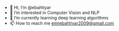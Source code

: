 - 👋 Hi, I’m @ebahtiyar
- 👀 I’m interested in Computer Vision and NLP
- 🌱 I’m currently learning deep learning algorithms
- 📫 How to reach me emrebahtiyar2009@gmail.com

<!---
ebahtiyar/ebahtiyar is a ✨ special ✨ repository because its `README.md` (this file) appears on your GitHub profile.
You can click the Preview link to take a look at your changes.
--->
